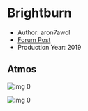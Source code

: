 # Brightburn

* Author: aron7awol
* [Forum Post](https://www.avsforum.com/threads/bass-eq-for-filtered-movies.2995212/post-58393252)
* Production Year: 2019

## Atmos

![img 0](https://i.imgur.com/agwHDLD.jpg)

![img 0](https://i.imgur.com/pBDChcz.jpg)


